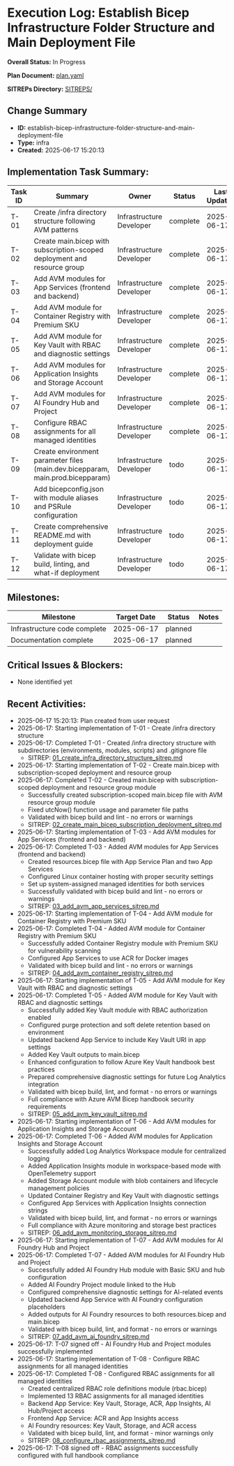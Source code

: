 # Execution Log: Establish Bicep Infrastructure Folder Structure and Main Deployment File

**Overall Status:** In Progress

**Plan Document:** [plan.yaml](./plan.yaml)

**SITREPs Directory:** [SITREPS/](./SITREPS/)

## Change Summary
- **ID:** establish-bicep-infrastructure-folder-structure-and-main-deployment-file
- **Type:** infra
- **Created:** 2025-06-17 15:20:13

## Implementation Task Summary:

| Task ID | Summary | Owner | Status | Last Updated |
|---------|---------|-------|--------|--------------|
| T-01 | Create /infra directory structure following AVM patterns | Infrastructure Developer | complete | 2025-06-17 |
| T-02 | Create main.bicep with subscription-scoped deployment and resource group | Infrastructure Developer | complete | 2025-06-17 |
| T-03 | Add AVM modules for App Services (frontend and backend) | Infrastructure Developer | complete | 2025-06-17 |
| T-04 | Add AVM module for Container Registry with Premium SKU | Infrastructure Developer | complete | 2025-06-17 |
| T-05 | Add AVM module for Key Vault with RBAC and diagnostic settings | Infrastructure Developer | complete | 2025-06-17 |
| T-06 | Add AVM modules for Application Insights and Storage Account | Infrastructure Developer | complete | 2025-06-17 |
| T-07 | Add AVM modules for AI Foundry Hub and Project | Infrastructure Developer | complete | 2025-06-17 |
| T-08 | Configure RBAC assignments for all managed identities | Infrastructure Developer | complete | 2025-06-17 |
| T-09 | Create environment parameter files (main.dev.bicepparam, main.prod.bicepparam) | Infrastructure Developer | todo | 2025-06-17 |
| T-10 | Add bicepconfig.json with module aliases and PSRule configuration | Infrastructure Developer | todo | 2025-06-17 |
| T-11 | Create comprehensive README.md with deployment guide | Infrastructure Developer | todo | 2025-06-17 |
| T-12 | Validate with bicep build, linting, and what-if deployment | Infrastructure Developer | todo | 2025-06-17 |

## Milestones:

| Milestone | Target Date | Status | Notes |
|-----------|-------------|--------|-------|
| Infrastructure code complete | 2025-06-17 | planned |  |
| Documentation complete | 2025-06-17 | planned |  |

## Critical Issues & Blockers:
* None identified yet

## Recent Activities:
* 2025-06-17 15:20:13: Plan created from user request
* 2025-06-17: Starting implementation of T-01 - Create /infra directory structure
* 2025-06-17: Completed T-01 - Created /infra directory structure with subdirectories (environments, modules, scripts) and .gitignore file
  - SITREP: [01_create_infra_directory_structure_sitrep.md](./SITREPS/01_create_infra_directory_structure_sitrep.md)
* 2025-06-17: Starting implementation of T-02 - Create main.bicep with subscription-scoped deployment and resource group
* 2025-06-17: Completed T-02 - Created main.bicep with subscription-scoped deployment and resource group module
  - Successfully created subscription-scoped main.bicep file with AVM resource group module
  - Fixed utcNow() function usage and parameter file paths
  - Validated with bicep build and lint - no errors or warnings
  - SITREP: [02_create_main_bicep_subscription_deployment_sitrep.md](./SITREPS/02_create_main_bicep_subscription_deployment_sitrep.md)
* 2025-06-17: Starting implementation of T-03 - Add AVM modules for App Services (frontend and backend)
* 2025-06-17: Completed T-03 - Added AVM modules for App Services (frontend and backend)
  - Created resources.bicep file with App Service Plan and two App Services
  - Configured Linux container hosting with proper security settings
  - Set up system-assigned managed identities for both services
  - Successfully validated with bicep build and lint - no errors or warnings
  - SITREP: [03_add_avm_app_services_sitrep.md](./SITREPS/03_add_avm_app_services_sitrep.md)
* 2025-06-17: Starting implementation of T-04 - Add AVM module for Container Registry with Premium SKU
* 2025-06-17: Completed T-04 - Added AVM module for Container Registry with Premium SKU
  - Successfully added Container Registry module with Premium SKU for vulnerability scanning
  - Configured App Services to use ACR for Docker images
  - Validated with bicep build and lint - no errors or warnings
  - SITREP: [04_add_avm_container_registry_sitrep.md](./SITREPS/04_add_avm_container_registry_sitrep.md)
* 2025-06-17: Starting implementation of T-05 - Add AVM module for Key Vault with RBAC and diagnostic settings
* 2025-06-17: Completed T-05 - Added AVM module for Key Vault with RBAC and diagnostic settings
  - Successfully added Key Vault module with RBAC authorization enabled
  - Configured purge protection and soft delete retention based on environment
  - Updated backend App Service to include Key Vault URI in app settings
  - Added Key Vault outputs to main.bicep
  - Enhanced configuration to follow Azure Key Vault handbook best practices
  - Prepared comprehensive diagnostic settings for future Log Analytics integration
  - Validated with bicep build, lint, and format - no errors or warnings
  - Full compliance with Azure AVM Bicep handbook security requirements
  - SITREP: [05_add_avm_key_vault_sitrep.md](./SITREPS/05_add_avm_key_vault_sitrep.md)
* 2025-06-17: Starting implementation of T-06 - Add AVM modules for Application Insights and Storage Account
* 2025-06-17: Completed T-06 - Added AVM modules for Application Insights and Storage Account
  - Successfully added Log Analytics Workspace module for centralized logging
  - Added Application Insights module in workspace-based mode with OpenTelemetry support
  - Added Storage Account module with blob containers and lifecycle management policies
  - Updated Container Registry and Key Vault with diagnostic settings
  - Configured App Services with Application Insights connection strings
  - Validated with bicep build, lint, and format - no errors or warnings
  - Full compliance with Azure monitoring and storage best practices
  - SITREP: [06_add_avm_monitoring_storage_sitrep.md](./SITREPS/06_add_avm_monitoring_storage_sitrep.md)
* 2025-06-17: Starting implementation of T-07 - Add AVM modules for AI Foundry Hub and Project
* 2025-06-17: Completed T-07 - Added AVM modules for AI Foundry Hub and Project
  - Successfully added AI Foundry Hub module with Basic SKU and hub configuration
  - Added AI Foundry Project module linked to the Hub
  - Configured comprehensive diagnostic settings for AI-related events
  - Updated backend App Service with AI Foundry configuration placeholders
  - Added outputs for AI Foundry resources to both resources.bicep and main.bicep
  - Validated with bicep build, lint, and format - no errors or warnings
  - SITREP: [07_add_avm_ai_foundry_sitrep.md](./SITREPS/07_add_avm_ai_foundry_sitrep.md)
* 2025-06-17: T-07 signed off - AI Foundry Hub and Project modules successfully implemented
* 2025-06-17: Starting implementation of T-08 - Configure RBAC assignments for all managed identities
* 2025-06-17: Completed T-08 - Configured RBAC assignments for all managed identities
  - Created centralized RBAC role definitions module (rbac.bicep)
  - Implemented 13 RBAC assignments for all managed identities
  - Backend App Service: Key Vault, Storage, ACR, App Insights, AI Hub/Project access
  - Frontend App Service: ACR and App Insights access
  - AI Foundry resources: Key Vault, Storage, and ACR access
  - Validated with bicep build, lint, and format - minor warnings only
  - SITREP: [08_configure_rbac_assignments_sitrep.md](./SITREPS/08_configure_rbac_assignments_sitrep.md)
* 2025-06-17: T-08 signed off - RBAC assignments successfully configured with full handbook compliance
